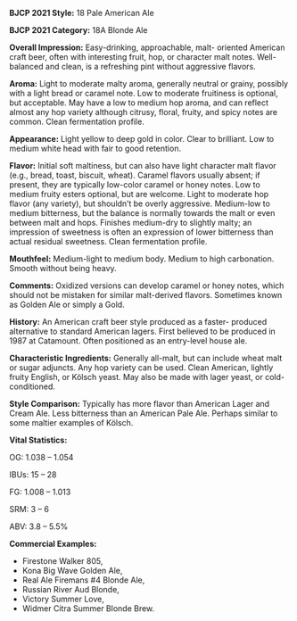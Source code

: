 <b>BJCP 2021 Style:</b> 18 Pale American Ale

<b>BJCP 2021 Category:</b> 18A Blonde Ale

<b>Overall Impression:</b> Easy-drinking, approachable, malt-
oriented American craft beer, often with interesting fruit, hop,
or character malt notes. Well-balanced and clean, is a
refreshing pint without aggressive flavors.

<b>Aroma:</b> Light to moderate malty aroma, generally neutral or
grainy, possibly with a light bread or caramel note. Low to
moderate fruitiness is optional, but acceptable. May have a low
to medium hop aroma, and can reflect almost any hop variety
although citrusy, floral, fruity, and spicy notes are common.
Clean fermentation profile.

<b>Appearance:</b> Light yellow to deep gold in color. Clear to
brilliant. Low to medium white head with fair to good
retention.

<b>Flavor:</b> Initial soft maltiness, but can also have light character
malt flavor (e.g., bread, toast, biscuit, wheat). Caramel flavors
usually absent; if present, they are typically low-color caramel
or honey notes. Low to medium fruity esters optional, but are
welcome. Light to moderate hop flavor (any variety), but
shouldn’t be overly aggressive. Medium-low to medium
bitterness, but the balance is normally towards the malt or
even between malt and hops. Finishes medium-dry to slightly
malty; an impression of sweetness is often an expression of
lower bitterness than actual residual sweetness. Clean
fermentation profile.

<b>Mouthfeel:</b> Medium-light to medium body. Medium to high
carbonation. Smooth without being heavy.

<b>Comments:</b> Oxidized versions can develop caramel or honey
notes, which should not be mistaken for similar malt-derived
flavors. Sometimes known as Golden Ale or simply a Gold.

<b>History:</b> An American craft beer style produced as a faster-
produced alternative to standard American lagers. First
believed to be produced in 1987 at Catamount. Often
positioned as an entry-level house ale.

<b>Characteristic Ingredients:</b> Generally all-malt, but can
include wheat malt or sugar adjuncts. Any hop variety can be
used. Clean American, lightly fruity English, or Kölsch yeast.
May also be made with lager yeast, or cold-conditioned.

<b>Style Comparison:</b> Typically has more flavor than American
Lager and Cream Ale. Less bitterness than an American Pale
Ale. Perhaps similar to some maltier examples of Kölsch.

<b>Vital Statistics:</b>

OG: 1.038 – 1.054

IBUs: 15 – 28

FG: 1.008 – 1.013

SRM: 3 – 6

ABV: 3.8 – 5.5%

<b>Commercial Examples:</b>
- Firestone Walker 805,
- Kona Big Wave Golden Ale,
- Real Ale Firemans #4 Blonde Ale,
- Russian River Aud Blonde,
- Victory Summer Love,
- Widmer Citra Summer Blonde Brew.
